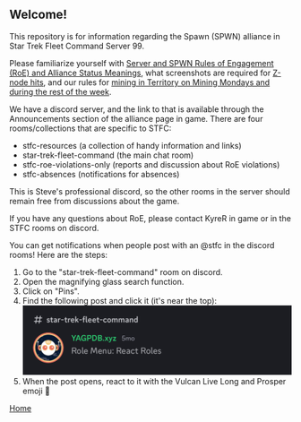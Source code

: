 ## Welcome!

This repository is for information regarding the Spawn (SPWN) alliance in Star Trek Fleet Command Server 99.

Please familiarize yourself with [Server and SPWN Rules of Engagement (RoE) and Alliance Status Meanings](https://github.com/KyreSPWN/SPWN/blob/main/RoE.md), what screenshots are required for [Z-node hits](https://github.com/KyreSPWN/SPWN/blob/main/Z-node%20Screenshots.md), and our rules for [mining in Territory on Mining Mondays and during the rest of the week](https://github.com/KyreSPWN/SPWN/blob/main/TerritoryMining.md).

We have a discord server, and the link to that is available through the Announcements section of the alliance page in game. There are four rooms/collections that are specific to STFC:
- stfc-resources (a collection of handy information and links)
- star-trek-fleet-command (the main chat room)
- stfc-roe-violations-only (reports and discussion about RoE violations)
- stfc-absences (notifications for absences)

This is Steve's professional discord, so the other rooms in the server should remain free from discussions about the game.

If you have any questions about RoE, please contact KyreR in game or in the STFC rooms on discord.

You can get notifications when people post with an @stfc in the discord rooms! Here are the steps:
1. Go to the "star-trek-fleet-command" room on discord.
2. Open the magnifying glass search function.
3. Click on "Pins".
4. Find the following post and click it (it's near the top):
   ![image of a discord bot called YAGPDB.xyz for Role Manu: React Roles](https://github.com/KyreSPWN/SPWN/blob/main/Notification1.jpg)
5. When the post opens, react to it with the Vulcan Live Long and Prosper emoji 🖖

[Home](https://github.com/KyreSPWN/SPWN)
